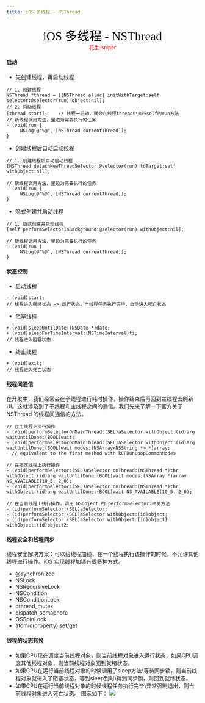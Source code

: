 ```yaml
---
title: iOS 多线程 - NSThread
---
```

<font color=black face="黑体" size=6><center>iOS 多线程 - NSThread</center></font>
<font color=red size=2><center>花生-sniper</center></font>

#### 启动
* 先创建线程，再启动线程
```
// 1. 创建线程
NSThread *thread = [[NSThread alloc] initWithTarget:self selector:@selector(run) object:nil];
// 2. 启动线程
[thread start];    // 线程一启动，就会在线程thread中执行self的run方法
// 新线程调用方法，里边为需要执行的任务
- (void)run {
     NSLog(@"%@", [NSThread currentThread]);
}
```
* 创建线程后自动启动线程
```
// 1. 创建线程后自动启动线程
[NSThread detachNewThreadSelector:@selector(run) toTarget:self withObject:nil];

// 新线程调用方法，里边为需要执行的任务
- (void)run {
     NSLog(@"%@", [NSThread currentThread]);
}
```
* 隐式创建并启动线程
```
// 1. 隐式创建并启动线程
[self performSelectorInBackground:@selector(run) withObject:nil];

// 新线程调用方法，里边为需要执行的任务
- (void)run {
     NSLog(@"%@", [NSThread currentThread]);
}
```

#### 状态控制
* 启动线程
```
- (void)start; 
// 线程进入就绪状态 -> 运行状态。当线程任务执行完毕，自动进入死亡状态
```
* 阻塞线程
```
+ (void)sleepUntilDate:(NSDate *)date;
+ (void)sleepForTimeInterval:(NSTimeInterval)ti;
// 线程进入阻塞状态
```
* 终止线程
```
+ (void)exit;
// 线程进入死亡状态
```

#### 线程间通信
在开发中，我们经常会在子线程进行耗时操作，操作结束后再回到主线程去刷新 UI。这就涉及到了子线程和主线程之间的通信。我们先来了解一下官方关于 NSThread 的线程间通信的方法。
```
// 在主线程上执行操作
- (void)performSelectorOnMainThread:(SEL)aSelector withObject:(id)arg waitUntilDone:(BOOL)wait;
- (void)performSelectorOnMainThread:(SEL)aSelector withObject:(id)arg waitUntilDone:(BOOL)wait modes:(NSArray<NSString *> *)array;
  // equivalent to the first method with kCFRunLoopCommonModes

// 在指定线程上执行操作
- (void)performSelector:(SEL)aSelector onThread:(NSThread *)thr withObject:(id)arg waitUntilDone:(BOOL)wait modes:(NSArray *)array NS_AVAILABLE(10_5, 2_0);
- (void)performSelector:(SEL)aSelector onThread:(NSThread *)thr withObject:(id)arg waitUntilDone:(BOOL)wait NS_AVAILABLE(10_5, 2_0);

// 在当前线程上执行操作，调用 NSObject 的 performSelector:相关方法
- (id)performSelector:(SEL)aSelector;
- (id)performSelector:(SEL)aSelector withObject:(id)object;
- (id)performSelector:(SEL)aSelector withObject:(id)object1 withObject:(id)object2;
```

#### 线程安全和线程同步
线程安全解决方案：可以给线程加锁，在一个线程执行该操作的时候，不允许其他线程进行操作。iOS 实现线程加锁有很多种方式。
* @synchronized
* NSLock
* NSRecursiveLock
* NSCondition
* NSConditionLock
* pthread_mutex
* dispatch_semaphore
* OSSpinLock
* atomic(property) set/get

#### 线程的状态转换
* 如果CPU现在调度当前线程对象，则当前线程对象进入运行状态，如果CPU调度其他线程对象，则当前线程对象回到就绪状态。
* 如果CPU在运行当前线程对象的时候调用了sleep方法\等待同步锁，则当前线程对象就进入了阻塞状态，等到sleep到时\得到同步锁，则回到就绪状态。
* 如果CPU在运行当前线程对象的时候线程任务执行完毕\异常强制退出，则当前线程对象进入死亡状态。
图示如下：
![](./thread-state-transfer.png '')
